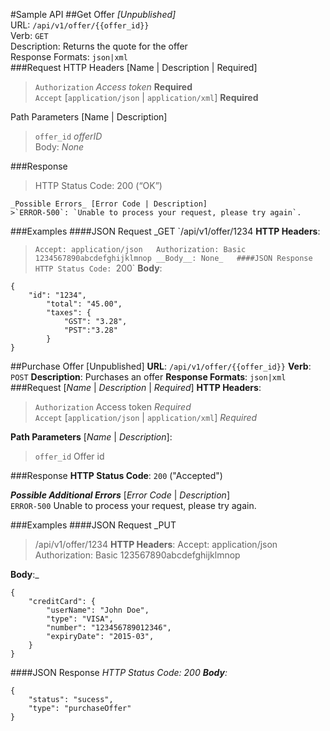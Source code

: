 #Sample API
##Get Offer _[Unpublished]_  
URL: `/api/v1/offer/{{offer_id}}`  
Verb: `GET`  
Description: Returns the quote for the offer  
Response Formats: `json|xml`  
###Request
HTTP Headers [Name | Description | Required]  
>`Authorization` _Access token_ __Required__  
`Accept` [`application/json` | `application/xml`] __Required__   

Path Parameters [Name | Description]  
>`offer_id` _offerID_	 
Body: _None_   

###Response
>HTTP Status Code: 200 (“OK”) 

	_Possible Errors_ [Error Code | Description]
	>`ERROR-500`: `Unable to process your request, please try again`.  

###Examples
####JSON Request
_GET `/api/v1/offer/1234
__HTTP Headers__:
> `Accept: application/json  
> Authorization: Basic 1234567890abcdefghijklmnop
__Body__: None_  
####JSON Response
HTTP Status Code: `200`
__Body__:
```
{
	"id": "1234",
		"total": "45.00",
		"taxes": {
			"GST": "3.28",
			"PST":"3.28"
		}
}
```
##Purchase Offer [Unpublished]
__URL__: `/api/v1/offer/{{offer_id}}`
__Verb__: `POST`
__Description__: Purchases an offer
__Response Formats__: `json|xml`
###Request [_Name_ | _Description_ | _Required_]
__HTTP Headers__:  
> `Authorization` Access token _Required_  
> `Accept` [`application/json` | `application/xml`] _Required_  

__Path Parameters__ [_Name_ | _Description_]:  
> `offer_id`	Offer id  

###Response
__HTTP Status Code__: `200` ("Accepted")  

___Possible Additional Errors___ [_Error Code_ | _Description_]  
`ERROR-500`	Unable to process your request, please try again.  

###Examples
####JSON Request
_PUT
> /api/v1/offer/1234
__HTTP Headers__:
Accept: application/json  
Authorization:	Basic 123567890abcdefghijklmnop   

__Body__:_
```
{
	"creditCard": {
		"userName": "John Doe",
		"type": "VISA",
		"number": "123456789012346",
		"expiryDate": "2015-03",
	}
}
```  
####JSON Response
_HTTP Status Code: 200
__Body__:_
```
{
	"status": "sucess",
	"type": "purchaseOffer"
}
```
